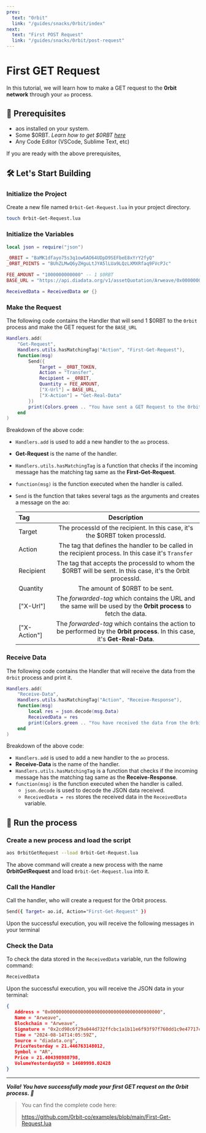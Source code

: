 ```yaml
---
prev:
  text: "0rbit"
  link: "/guides/snacks/0rbit/index"
next:
  text: "First POST Request"
  link: "/guides/snacks/0rbit/post-request"
---
```


# First GET Request

In this tutorial, we will learn how to make a GET request to the **0rbit network** through your `ao` process.

## 🔑 Prerequisites

- aos installed on your system.
- Some $0RBT. _Learn how to get $0RBT [here](https://docs.0rbit.co/protocol/token/how-to-get)_
- Any Code Editor (VSCode, Sublime Text, etc)

If you are ready with the above prerequisites,

## 🛠️ Let's Start Building

### Initialize the Project

Create a new file named `0rbit-Get-Request.lua` in your project directory.

```bash
touch 0rbit-Get-Request.lua
```

### Initialize the Variables

```lua
local json = require("json")

_0RBIT = "BaMK1dfayo75s3q1ow6AO64UDpD9SEFbeE8xYrY2fyQ"
_0RBT_POINTS = "BUhZLMwQ6yZHguLtJYA5lLUa9LQzLXMXRfaq9FVcPJc"

FEE_AMOUNT = "1000000000000" -- 1 $0RBT
BASE_URL = "https://api.diadata.org/v1/assetQuotation/Arweave/0x0000000000000000000000000000000000000000"

ReceivedData = ReceivedData or {}
```

### Make the Request

The following code contains the Handler that will send 1 $0RBT to the `0rbit` process and make the GET request for the `BASE_URL`

```lua
Handlers.add(
    "Get-Request",
    Handlers.utils.hasMatchingTag("Action", "First-Get-Request"),
    function(msg)
        Send({
            Target = _0RBT_TOKEN,
            Action = "Transfer",
            Recipient = _0RBIT,
            Quantity = FEE_AMOUNT,
            ["X-Url"] = BASE_URL,
            ["X-Action"] = "Get-Real-Data"
        })
        print(Colors.green .. "You have sent a GET Request to the 0rbit process.")
    end
)
```

Breakdown of the above code:

- `Handlers.add` is used to add a new handler to the `ao` process.
- **Get-Request** is the name of the handler.
- `Handlers.utils.hasMatchingTag` is a function that checks if the incoming message has the matching tag same as the **First-Get-Request**.
- `function(msg)` is the function executed when the handler is called.
- `Send` is the function that takes several tags as the arguments and creates a message on the ao:

  | **Tag**      |                                                        **Description**                                                        |
  | :----------- | :---------------------------------------------------------------------------------------------------------------------------: |
  | Target       |                         The processId of the recipient. In this case, it's the $0RBT token processId.                         |
  | Action       |             The tag that defines the handler to be called in the recipient process. In this case it's `Transfer`              |
  | Recipient    |          The tag that accepts the processId to whom the $0RBT will be sent. In this case, it's the 0rbit processId.           |
  | Quantity     |                                                The amount of $0RBT to be sent.                                                |
  | ["X-Url"]    |       The _forwarded-tag_ which contains the URL and the same will be used by the **0rbit process** to fetch the data.        |
  | ["X-Action"] | The _forwarded-tag_ which contains the action to be performed by the **0rbit process**. In this case, it's **Get-Real-Data**. |

### Receive Data

The following code contains the Handler that will receive the data from the `0rbit` process and print it.

```lua
Handlers.add(
    "Receive-Data",
    Handlers.utils.hasMatchingTag("Action", "Receive-Response"),
    function(msg)
        local res = json.decode(msg.Data)
        ReceivedData = res
        print(Colors.green .. "You have received the data from the 0rbit process.")
    end
)
```

Breakdown of the above code:

- `Handlers.add` is used to add a new handler to the `ao` process.
- **Receive-Data** is the name of the handler.
- `Handlers.utils.hasMatchingTag` is a function that checks if the incoming message has the matching tag same as the **Receive-Response**.
- `function(msg)` is the function executed when the handler is called.
  - `json.decode` is used to decode the JSON data received.
  - `ReceivedData = res` stores the received data in the `ReceivedData` variable.

## 🏃 Run the process

### Create a new process and load the script

```bash
aos 0rbitGetRequest --load 0rbit-Get-Request.lua
```

The above command will create a new process with the name **0rbitGetRequest** and load `0rbit-Get-Request.lua` into it.

### Call the Handler

Call the handler, who will create a request for the 0rbit process.

```bash
Send({ Target= ao.id, Action="First-Get-Request" })
```

Upon the successful execution, you will receive the following messages in your terminal

### Check the Data

To check the data stored in the `ReceivedData` variable, run the following command:

```bash
ReceivedData
```

Upon the successful execution, you will receive the JSON data in your terminal:

```json
{
   Address = "0x0000000000000000000000000000000000000000",
   Name = "Arweave",
   Blockchain = "Arweave",
   Signature = "0x2cd98c6f29a044d732ffcbc1a1b11e6f93f97f760dd1c9e47717ca04cc500afd6d83ad65270b227ddbaeba713e329e31959c814620d8ca136e685565414673d101",
   Time = "2024-08-14T14:05:59Z",
   Source = "diadata.org",
   PriceYesterday = 21.446763148012,
   Symbol = "AR",
   Price = 21.404398988798,
   VolumeYesterdayUSD = 14609998.02428
}
```

---

**_Voila! You have successfully made your first GET request on the 0rbit process. 🎉_**

> You can find the complete code here:
>
> https://github.com/0rbit-co/examples/blob/main/First-Get-Request.lua

